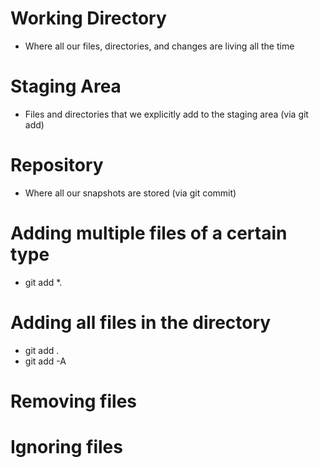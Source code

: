 # Working Directory
- Where all our files, directories, and changes are living all the time

# Staging Area
- Files and directories that we explicitly add to the staging area (via git add)

# Repository
- Where all our snapshots are stored (via git commit)

# Adding multiple files of a certain type
- git add *.<file extension>

# Adding all files in the directory
- git add .
- git add -A

# Removing files

# Ignoring files